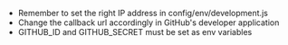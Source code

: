 - Remember to set the right IP address in config/env/development.js
- Change the callback url accordingly in GitHub's developer application
- GITHUB_ID and GITHUB_SECRET must be set as env variables 
